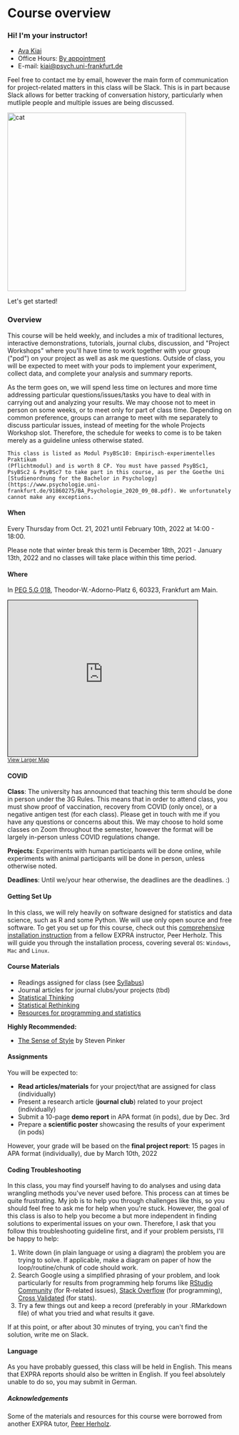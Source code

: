 # Course overview
  
### Hi! I'm your instructor!

- [Ava Kiai](https://avakiai.github.io/)
- Office Hours: [By appointment](https://calendly.com/avakiai)
- E-mail: kiai@psych.uni-frankfurt.de

Feel free to contact me by email, however the main form of communication for project-related matters in this class will be Slack. This is in part because Slack allows for better tracking of conversation history, particularly when mutliple people and multiple issues are being discussed. 

<img src="static/catmicro.jpg" alt="cat" class="mx-auto d-block" width="400px">

Let's get started!


### Overview

This course will be held weekly, and includes a mix of traditional lectures, interactive demonstrations, tutorials, journal clubs, discussion, and "Project Workshops" where you'll have time to work together with your group ("pod") on your project as well as ask me questions. Outside of class, you will be expected to meet with your pods to implement your experiment, collect data, and complete your analysis and summary reports. 

As the term goes on, we will spend less time on lectures and more time addressing particular questions/issues/tasks you have to deal with in carrying out and analyzing your results. We may choose not to meet in person on some weeks, or to meet only for part of class time. Depending on common preference, groups can arrange to meet with me separately to discuss particular issues, instead of meeting for the whole Projects Workshop slot. Therefore, the schedule for weeks to come is to be taken merely as a guideline unless otherwise stated.

```{admonition} Regulations & Requirements
This class is listed as Modul PsyBSc10: Empirisch-experimentelles Praktikum
(Pflichtmodul) and is worth 8 CP. You must have passed PsyBSc1, PsyBSc2 & PsyBSc7 to take part in this course, as per the Goethe Uni [Studienordnung for the Bachelor in Psychology](https://www.psychologie.uni-frankfurt.de/91860275/BA_Psychologie_2020_09_08.pdf). We unfortunately cannot make any exceptions. 
```

#### When

Every Thursday from Oct. 21, 2021 until February 10th, 2022 at 14:00 - 18:00.

Please note that winter break this term is December 18th, 2021 - January 13th, 2022 and no classes will take place within this time period.


#### Where

In [PEG 5.G 018](https://qis.server.uni-frankfurt.de/qisserver/rds?state=verpublish&status=init&vmfile=no&moduleCall=webInfo&publishConfFile=webInfoRaum&publishSubDir=raum&keep=y&raum.rgid=7008&noDBAction=y&init=y), Theodor-W.-Adorno-Platz 6, 60323, Frankfurt am Main. 

<iframe width="425" height="350" frameborder="0" scrolling="no" marginheight="0" marginwidth="0" src="https://www.openstreetmap.org/export/embed.html?bbox=8.661464452743532%2C50.12589530933526%2C8.67423176765442%2C50.130778644149046&amp;layer=mapnik&amp;marker=50.12833703902714%2C8.667848110198975" style="border: 1px solid black"></iframe><br/><small><a href="https://www.openstreetmap.org/?mlat=50.12834&amp;mlon=8.66785#map=17/50.12834/8.66785">View Larger Map</a></small>

#### COVID

**Class**: The university has announced that teaching this term should be done in person under the 3G Rules. This means that in order to attend class, you must show proof of vaccination, recovery from COVID (only once), or a negative antigen test (for each class). Please get in touch with me if you have any questions or concerns about this. 
We may choose to hold some classes on Zoom throughout the semester, however the format will be largely in-person unless COVID regulations change. 

**Projects**: Experiments with human participants will be done online, while experiments with animal participants will be done in person, unless otherwise noted. 

**Deadlines**: Until we/your hear otherwise, the deadlines are the deadlines. :)

#### Getting Set Up

In this class, we will rely heavily on software designed for statistics and data science, such as R and some Python. We will use only open source and free software. To get you set up for this course, check out this [comprehensive installation instruction](https://avakiai.github.io/expra_winter2021-2022/setup.html) from a fellow EXPRA instructor, Peer Herholz. This will guide you through the installation process, covering several `OS`: `Windows`, `Mac` and `Linux`. 

#### Course Materials

* Readings assigned for class (see [Syllabus](https://avakiai.github.io/expra_winter2021-2022/syllabus.html))
* Journal articles for journal clubs/your projects (tbd)
* [Statistical Thinking](https://statsthinking21.org/)
* [Statistical Rethinking](https://github.com/avakiai/stat_rethinking_2020)
* [Resources for programming and statistics](https://github.com/avakiai/Scientific-Resources)

**Highly Recommended:**

* [The Sense of Style](https://www.amazon.de/-/en/Steven-Pinker/dp/0241957710/ref=sr_1_1?dchild=1&keywords=the+sense+of+style&qid=1632410527&sr=8-1) by Steven Pinker

#### Assignments

You will be expected to:
* **Read articles/materials** for your project/that are assigned for class (individually)
* Present a research article (**journal club**) related to your project (individually)
* Submit a 10-page **demo report** in APA format (in pods), due by Dec. 3rd
* Prepare a **scientific poster** showcasing the results of your experiment (in pods) 
 
However, your grade will be based on the **final project report**: 15 pages in APA format (individually), due by March 10th, 2022


#### Coding Troubleshooting
In this class, you may find yourself having to do analyses and using data wrangling methods you've never used before. This process can at times be quite frustrating. My job is to help you through challenges like this, so you should feel free to ask me for help when you're stuck. However, the goal of this class is also to help you become a but more independent in finding solutions to experimental issues on your own. Therefore, I ask that you follow this troubleshooting guideline first, and if your problem persists, I'll be happy to help:

1. Write down (in plain language or using a diagram) the problem you are trying to solve. If applicable, make a diagram on paper of how the loop/routine/chunk of code should work. 
2. Search Google using a simplified phrasing of your problem, and look particularly for results from programming help forums like [RStudio Community](https://community.rstudio.com/) (for R-related issues), [Stack Overflow](https://stackoverflow.com/) (for programming), [Cross Validated](https://stats.stackexchange.com/) (for stats). 
3. Try a few things out and keep a record (preferably in your .RMarkdown file) of what you tried and what results it gave. 

If at this point, or after about 30 minutes of trying, you can't find the solution, write me on Slack. 

#### Language

As you have probably guessed, this class will be held in English. This means that EXPRA reports should also be written in English. 
If you feel absolutely unable to do so, you may submit in German.

##### Acknowledgements

Some of the materials and resources for this course were borrowed from another EXPRA tutor, [Peer Herholz](https://peerherholz.github.io/EXPRA_Winter2021/index.html). 
